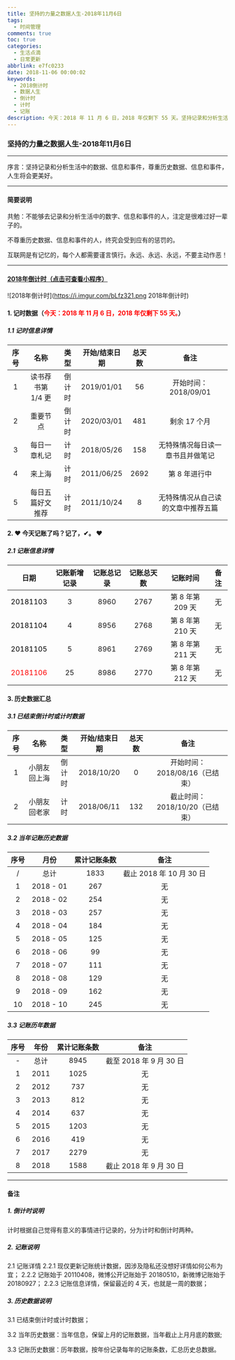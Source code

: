 ```yaml
---
title: 坚持的力量之数据人生-2018年11月6日
tags:
  - 时间管理
comments: true
toc: true
categories:
  - 生活点滴
  - 日常更新
abbrlink: e7fc0233
date: 2018-11-06 00:00:02
keywords:
  - 2018倒计时
  - 数据人生
  - 倒计时
  - 计时
  - 记账
description: 今天：2018 年 11 月 6 日，2018 年仅剩下 55 天。坚持记录和分析生活中的数据、信息和事件，尊重历史数据、信息和事件，人生将会更美好。
---
```

<script type="text/javascript" src="/js/src/bai.js"></script>

### 坚持的力量之数据人生-2018年11月6日

------
>
序言：坚持记录和分析生活中的数据、信息和事件，尊重历史数据、信息和事件，人生将会更美好。
>
------
#### 简要说明
>
共勉：不能够去记录和分析生活中的数字、信息和事件的人，注定是很难过好一辈子的。

不尊重历史数据、信息和事件的人，终究会受到应有的惩罚的。

互联网是有记忆的，每个人都需要谨言慎行。永远、永远、永远，不要主动作恶！
>
------

#### [2018年倒计时（点击可查看小程序）](https://i.imgur.com/Qlo5mNr.png, "小程序，2018年倒计时")
![2018年倒计时](https://i.imgur.com/bLfz321.png 2018年倒计时)

#### 1. 记时数据（<font color="red">今天：2018 年 11 月 6 日，2018 年仅剩下 55 天。</font>）
##### 1.1 记时信息详情

| 序号 |       名称        |  类型  | 开始/结束日期 | 总天数 |          备注                           |
| :--: | :---------------: | :----: | :-----------: | :----: | :-------------------------------------: |
|  1   | 读书荐书第 1/4 更 | 倒计时 | 2019/01/01    |  56    | 开始时间：2018/09/01                    |
|  2   | 重要节点          | 倒计时 | 2020/03/01    |  481   | 剩余 17 个月                            |
|  3   | 每日一章札记      | 计时   | 2018/05/26    |  158   | 无特殊情况每日读一章书且并做笔记        |
|  4   | 来上海            | 计时   | 2011/06/25    |  2692  | 第 8 年进行中                           |
|  5   | 每日五篇好文推荐  | 计时   | 2011/10/24    |  8     | 无特殊情况从自己读的文章中推荐五篇      |


#### 2. ❤ 今天记账了吗？记了，✔。 ❤
##### 2.1 记账信息详情
| 日期                                 | 记账新增记录 | 记账总记录 | 记账总天数 | 记账时间         | 备注     |
| :------:                             | :------:     | :------:   | :------:   | :------:         | :------: |
|<font color="black"> 20181103 </font> | 3            | 8960       | 2767       | 第 8 年第 209 天 | 无       |
|<font color="black"> 20181104 </font> | 4            | 8956       | 2768       | 第 8 年第 210 天 | 无       |
|<font color="black"> 20181105 </font> | 5            | 8961       | 2769       | 第 8 年第 211 天 | 无       |
|<font color="red">   20181106 </font> | 25           | 8986       | 2770       | 第 8 年第 212 天 | 无       |


#### 3. 历史数据汇总

##### 3.1 已结束倒计时或计时数据

| 序号 |       名称        |  类型  | 开始/结束日期 | 总天数 |          备注                 |
| :--: | :---------------: | :----: | :-----------: | :----: | :---------------------------: |
|  1   | 小朋友回上海      | 倒计时 | 2018/10/20    |  0     | 开始时间：2018/08/16（已结束）|
|  2   | 小朋友回老家      | 计时   | 2018/06/11    |  132   | 截止时间：2018/10/20（已结束）|

##### 3.2 当年记账历史数据
| 序号     | 月份      | 累计记账条数| 备注                    |
| :------: | :------:  | :---------: | :---------------------: |
| /        | 总计      | 1833        | 截止 2018 年 10 月 30 日|
| 1        | 2018 - 01 |  267        | 无                      |
| 2        | 2018 - 02 |  254        | 无                      |
| 3        | 2018 - 03 |  257        | 无                      |
| 4        | 2018 - 04 |  184        | 无                      |
| 5        | 2018 - 05 |  125        | 无                      |
| 6        | 2018 - 06 |   99        | 无                      |
| 7        | 2018 - 07 |  111        | 无                      |
| 8        | 2018 - 08 |  129        | 无                      |
| 9        | 2018 - 09 |  162        | 无                      |
| 10       | 2018 - 10 |  245        | 无                      |

##### 3.3 记账历年数据
| 序号     | 年份     | 累计记账条数 | 备注                    |
| :------: | :------: | :----------: | :---------------------: |
| -        | 总计     | 8945         | 截至 2018 年 9 月 30 日 |
| 1        | 2011     | 1025         | 无                      |
| 2        | 2012     |  737         | 无                      |
| 3        | 2013     |  812         | 无                      |
| 4        | 2014     |  637         | 无                      |
| 5        | 2015     | 1203         | 无                      |
| 6        | 2016     |  419         | 无                      |
| 7        | 2017     | 2279         | 无                      |
| 8        | 2018     | 1588         | 截止 2018 年 9 月 30 日 |

------

#### 备注

##### 1. 倒计时说明

>
计时根据自己觉得有意义的事情进行记录的，分为计时和倒计时两种。
>

##### 2. 记账说明

>
2.1 记账详情
2.2.1 现仅更新记账统计数据，因涉及隐私还没想好详情如何公布为宜；
2.2.2 记账始于 20110408，微博公开记账始于 20180510，新微博记账始于 20180927；
2.2.3 记账信息详情，保留最近的 4 天，也就是一周的数据；
>

##### 3. 历史数据说明

>
3.1 已结束倒计时或计时数据；

3.2 当年历史数据：当年信息，保留上月的记账数据，当年截止上月月底的数据;

3.3 记账历史数据：历年数据，按年份记录每年的记账条数，汇总历史总数据。
>

